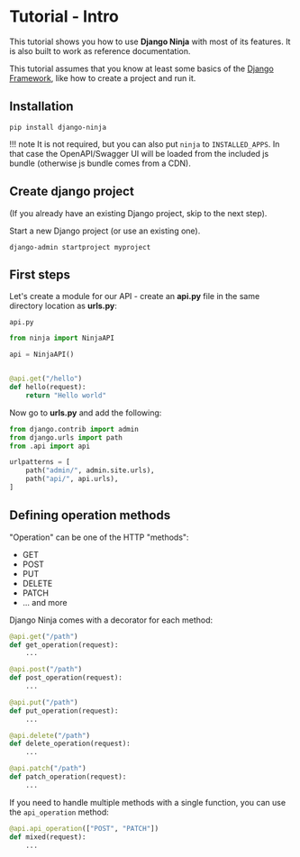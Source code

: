 # Tutorial - Intro

This tutorial shows you how to use **Django Ninja** with most of its features. 
It is also built to work as reference documentation.

This tutorial assumes that you know at least some basics of the <a href="https://www.djangoproject.com/" target="_blank">Django Framework</a>, like how to create a project and run it.


## Installation

```
pip install django-ninja
```

!!! note
    It is not required, but you can also put `ninja` to `INSTALLED_APPS`. In that case the OpenAPI/Swagger UI will be loaded from the included js bundle (otherwise js bundle comes from a CDN).


## Create django project

(If you already have an existing Django project, skip to the next step).

Start a new Django project (or use an existing one).

```
django-admin startproject myproject
```


## First steps

Let's create a module for our API - create an **api.py** file in the same directory location as **urls.py**:


`api.py`


```Python
from ninja import NinjaAPI

api = NinjaAPI()


@api.get("/hello")
def hello(request):
    return "Hello world"

```

Now go to **urls.py** and add the following:


```Python hl_lines="3 7"
from django.contrib import admin
from django.urls import path
from .api import api

urlpatterns = [
    path("admin/", admin.site.urls),
    path("api/", api.urls),
]
```

## Defining operation methods

"Operation" can be one of the HTTP "methods":

 - GET
 - POST
 - PUT
 - DELETE
 - PATCH
 - ... and more


Django Ninja comes with a decorator for each method:


```Python hl_lines="1 5 9 13 17"
@api.get("/path")
def get_operation(request):
    ...

@api.post("/path")
def post_operation(request):
    ...

@api.put("/path")
def put_operation(request):
    ...

@api.delete("/path")
def delete_operation(request):
    ...

@api.patch("/path")
def patch_operation(request):
    ...
```

If you need to handle multiple methods with a single function, you can use the `api_operation` method:


```Python hl_lines="1"
@api.api_operation(["POST", "PATCH"])
def mixed(request):
    ...
```
